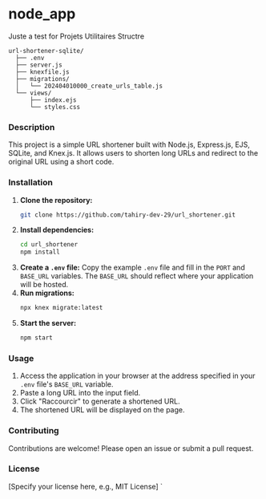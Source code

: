 # node_app

Juste a test for Projets Utilitaires
Structre

```
url-shortener-sqlite/
  ├── .env
  ├── server.js
  ├── knexfile.js
  ├── migrations/
  │   └── 202404010000_create_urls_table.js
  └── views/
      ├── index.ejs
      └── styles.css
```

### Description

This project is a simple URL shortener built with Node.js, Express.js, EJS, SQLite, and Knex.js. It allows users to shorten long URLs and redirect to the original URL using a short code.

### Installation

1. **Clone the repository:**
   ```bash
   git clone https://github.com/tahiry-dev-29/url_shortener.git
   ```
2. **Install dependencies:**
   ```bash
   cd url_shortener
   npm install
   ```
3. **Create a `.env` file:** Copy the example `.env` file and fill in the `PORT` and `BASE_URL` variables. The `BASE_URL` should reflect where your application will be hosted.
4. **Run migrations:**
   ```bash
   npx knex migrate:latest
   ```
5. **Start the server:**
   ```bash
   npm start
   ```

### Usage

1. Access the application in your browser at the address specified in your `.env` file's `BASE_URL` variable.
2. Paste a long URL into the input field.
3. Click "Raccourcir" to generate a shortened URL.
4. The shortened URL will be displayed on the page.

### Contributing

Contributions are welcome! Please open an issue or submit a pull request.

### License

[Specify your license here, e.g., MIT License]
`
